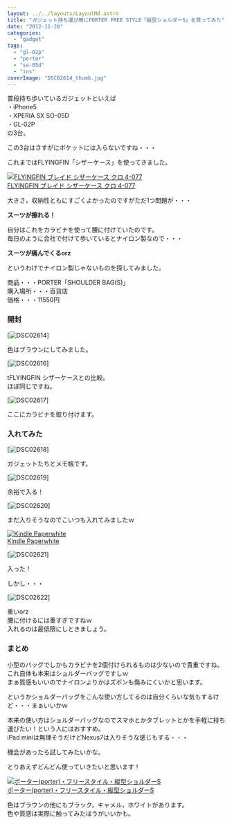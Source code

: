 ```yaml
---
layout: ../../layouts/LayoutMd.astro
title: "ガジェット持ち運び用にPORTER FREE STYLE「縦型ショルダーS」を買ってみた"
date: "2012-11-26"
categories: 
  - "gadget"
tags: 
  - "gl-02p"
  - "porter"
  - "so-05d"
  - "ios"
coverImage: "DSC02614_thumb.jpg"
---
```


普段持ち歩いているガジェットといえば  
・iPhone5  
・XPERIA SX SO-05D  
・GL-02P  
の3台。

この3台はさすがにポケットには入らないですね・・・

これまではFLYINGFIN「シザーケース」を使ってきました。

[![FLYINGFIN ブレイド シザーケース クロ 4-077](/wp/images/41QtE720lYL._SL160_.jpg)  
FLYINGFIN ブレイド シザーケース クロ 4-077  
](https://www.amazon.co.jp/exec/obidos/ASIN/B0056FDG5K/mizuka123-22/ref=nosim)

  
大きさ，収納性ともにすごくよかったのですがただ1つ問題が・・・

**スーツが擦れる！**

自分はこれをカラビナを使って腰に付けていたのです。  
毎日のように会社で付けて歩いているとナイロン製なので・・・

**スーツが痛んでくるorz**

というわけでナイロン製じゃないものを探してみました。

商品・・・PORTER「SHOULDER BAG(S)」  
購入場所・・・百貨店  
価格・・・11550円

### 開封

[![DSC02614](/wp/images/DSC02614_thumb.jpg "DSC02614")]

色はブラウンにしてみました。

[![DSC02616](/wp/images/DSC02616_thumb.jpg "DSC02616")]

tFLYINGFIN シザーケースとの比較。  
ほぼ同じですね。

[![DSC02617](/wp/images/DSC02617_thumb.jpg "DSC02617")]

ここにカラビナを取り付けます。

### 入れてみた

[![DSC02618](/wp/images/DSC02618_thumb.jpg "DSC02618")]

ガジェットたちとメモ帳です。

[![DSC02619](/wp/images/DSC02619_thumb.jpg "DSC02619")]

余裕で入る！

[![DSC02620](/wp/images/DSC02620_thumb.jpg "DSC02620")]

まだ入りそうなのでこいつも入れてみましたｗ

[![Kindle Paperwhite](/wp/images/4194BeD1XvL._SL160_.jpg)  
Kindle Paperwhite  
](https://www.amazon.co.jp/exec/obidos/ASIN/B007OZO03M/mizuka123-22/ref=nosim)

[![DSC02621](/wp/images/DSC02621_thumb.jpg "DSC02621")]

入った！

しかし・・・

[![DSC02622](/wp/images/DSC02622_thumb.jpg "DSC02622")]

重いorz  
腰に付けるには重すぎですねｗ  
入れるのは最低限にしときましょう。

### まとめ

小型のバッグでしかもカラビナを2個付けられるものは少ないので貴重ですね。  
これ自体も本来はショルダーバッグですしｗ  
まぁ質感もいいのでナイロンよりかはズボンも傷みにくいかと思います。

というかショルダーバッグをこんな使い方してるのは自分くらいな気もするけど・・・まぁいいかｗ

本来の使い方はショルダーバッグなのでスマホとかタブレットとかを手軽に持ち運びたい！という人にはおすすめ。  
iPad miniは無理そうだけどNexus7は入りそうな感じもする・・・

機会があったら試してみたいかな。

とりあえずどんどん使っていきたいと思います！

[![ポーター(porter)・フリースタイル・縦型ショルダーS](/wp/images/41TOMSzKJjL._SL160_.jpg)  
ポーター(porter)・フリースタイル・縦型ショルダーS  
](https://www.amazon.co.jp/exec/obidos/ASIN/B004E67IR4/mizuka123-22/ref=nosim)

色はブラウンの他にもブラック，キャメル，ホワイトがあります。  
色や質感は実際に触ってみたほうがいいかも。
